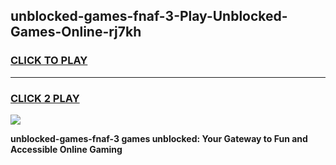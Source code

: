 
## unblocked-games-fnaf-3-Play-Unblocked-Games-Online-rj7kh
<h3>
<a href="https://premium76.site?title=unblocked-games-fnaf-3&ref=24A">CLICK TO PLAY</a></h3>
<hr>

<h3>
<a href="https://premium76.site?title=unblocked-games-fnaf-3&ref=24A">CLICK 2 PLAY</a>
  
</h3>

<a href="https://premium76.site?title=unblocked-games-fnaf-3&ref=24A"><img src="https://clearcache.store/games.png"></a>


**unblocked-games-fnaf-3 games unblocked: Your Gateway to Fun and Accessible Online Gaming**
